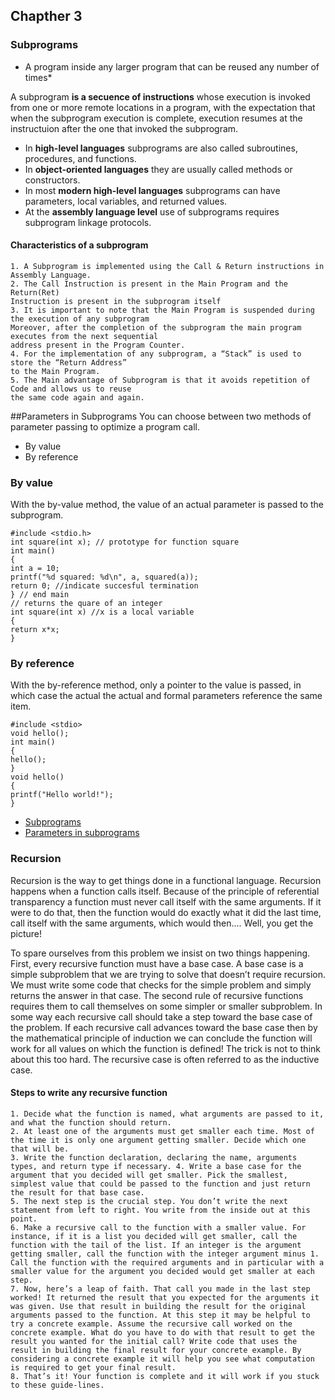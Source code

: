 

## Chapther 3
### Subprograms

* A program inside any larger program that can be reused any number of times*

A subprogram **is a secuence of instructions** whose execution is invoked from one or more remote locations
in a program, with the expectation that when the subprogram execution is complete, execution resumes
at the instructuion after the one that invoked the subprogram.

* In **high-level languages** subprograms are also called subroutines, procedures, and functions.
* In **object-oriented languages** they are usually called methods or constructors.
* In most **modern high-level languages** subprograms can have parameters, local variables, and returned values.
* At the **assembly language level** use of subprograms requires subprogram linkage protocols.

#### Characteristics of a subprogram
	1. A Subprogram is implemented using the Call & Return instructions in Assembly Language.
	2. The Call Instruction is present in the Main Program and the Return(Ret)
   	Instruction is present in the subprogram itself
	3. It is important to note that the Main Program is suspended during the execution of any subprogram
	Moreover, after the completion of the subprogram the main program executes from the next sequential
	address present in the Program Counter.
	4. For the implementation of any subprogram, a “Stack” is used to store the “Return Address”
	to the Main Program.
	5. The Main advantage of Subprogram is that it avoids repetition of Code and allows us to reuse
	the same code again and again.
                                                                                                                                                                                                                                                                                                                                                                                                                                                                                                                                                                                                                                                        
##Parameters in Subprograms
You can choose between two methods of parameter passing to optimize a program call. 
* By value 
* By reference

### **By value**
With the by-value method, the value of an actual parameter is passed to the subprogram.

    #include <stdio.h> 
    int square(int x); // prototype for function square
    int main()
    {
	int a = 10;
	printf("%d squared: %d\n", a, squared(a));
	return 0; //indicate succesful termination
    } // end main
    // returns the quare of an integer
    int square(int x) //x is a local variable
    {
	return x*x;
    }

### **By reference**
With the by-reference method, only a pointer to the value is passed, in which case the actual the actual and formal parameters reference the same item.

    #include <stdio> 
    void hello();
    int main()
    {
	hello();
    }
    void hello()
    {
	printf("Hello world!");
    }

* [Subprograms](https://www.d.umn.edu/~gshute/asm/subprograms.xhtml)
* [Parameters in subprograms](https://docs.oracle.com/cd/A58617_01/server.804/a58236/07_subs.htm)

### Recursion

Recursion is the way to get things done in a functional language. Recursion happens when a function calls itself. Because of the principle of referential transparency a function must never call itself with the same arguments. If it were to do that, then the function would do exactly what it did the last time, call itself with the same arguments, which would then.... Well, you get the picture!

To spare ourselves from this problem we insist on two things happening. First, every recursive function must have a base case. A base case is a simple subproblem that we are trying to solve that doesn’t require recursion. We must write some code that checks for the simple problem and simply returns the answer in that case.
The second rule of recursive functions requires them to call themselves on some simpler or smaller subproblem. In some way each recursive call should take a step toward the base case of the problem. If each recursive call advances toward the base case then by the mathematical principle of induction we can conclude the function will work for all values on which the function is defined! The trick is not to think about this too hard. The recursive case is often referred to as the inductive case.

#### Steps to write any recursive function
	1. Decide what the function is named, what arguments are passed to it, and what the function should return.
	2. At least one of the arguments must get smaller each time. Most of the time it is only one argument getting smaller. Decide which one that will be.
	3. Write the function declaration, declaring the name, arguments types, and return type if necessary. 4. Write a base case for the argument that you decided will get smaller. Pick the smallest, simplest value that could be passed to the function and just return the result for that base case.
	5. The next step is the crucial step. You don’t write the next statement from left to right. You write from the inside out at this point.
	6. Make a recursive call to the function with a smaller value. For instance, if it is a list you decided will get smaller, call the function with the tail of the list. If an integer is the argument getting smaller, call the function with the integer argument minus 1. Call the function with the required arguments and in particular with a smaller value for the argument you decided would get smaller at each step.
	7. Now, here’s a leap of faith. That call you made in the last step worked! It returned the result that you expected for the arguments it was given. Use that result in building the result for the original arguments passed to the function. At this step it may be helpful to try a concrete example. Assume the recursive call worked on the concrete example. What do you have to do with that result to get the result you wanted for the initial call? Write code that uses the result in building the final result for your concrete example. By considering a concrete example it will help you see what computation is required to get your final result.
	8. That’s it! Your function is complete and it will work if you stuck to these guide-lines.
